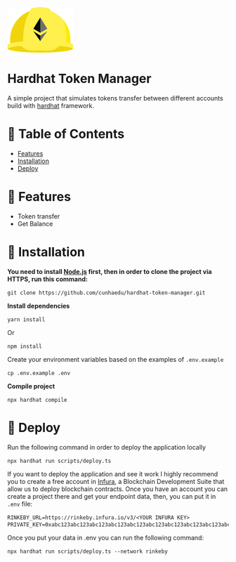 <p align="left">
   <img src="public/hardhat-logo.png" width=150/>
</p>

# Hardhat Token Manager

A simple project that simulates tokens transfer between different accounts build with [hardhat](https://hardhat.org/) framework.

# :pushpin: Table of Contents

* [Features](#rocket-features)
* [Installation](#construction_worker-installation)
* [Deploy](#runner-deploy)

# :rocket: Features

* Token transfer
* Get Balance

# :construction_worker: Installation

**You need to install [Node.js](https://nodejs.org/en/download/) first, then in order to clone the project via HTTPS, run this command:**

```
git clone https://github.com/cunhaedu/hardhat-token-manager.git
```

**Install dependencies**

```
yarn install
```
Or

```
npm install
```

Create your environment variables based on the examples of ```.env.example```

```
cp .env.example .env
```

**Compile project**

```
npx hardhat compile
```

# :runner: Deploy

Run the following command in order to deploy the application locally
```
npx hardhat run scripts/deploy.ts
```

If you want to deploy the application and see it work I highly recommend you to create a free account in [Infura](https://infura.io/), a Blockchain Development Suite that allow us to deploy  blockchain contracts.
Once you have an account you can create a project there and get your endpoint data, then, you can put it in ```.env``` file:

```
RINKEBY_URL=https://rinkeby.infura.io/v3/<YOUR INFURA KEY>
PRIVATE_KEY=0xabc123abc123abc123abc123abc123abc123abc123abc123abc123abc123abc1
```
Once you put your data in .env you can run the following command:

```shell
npx hardhat run scripts/deploy.ts --network rinkeby

```
